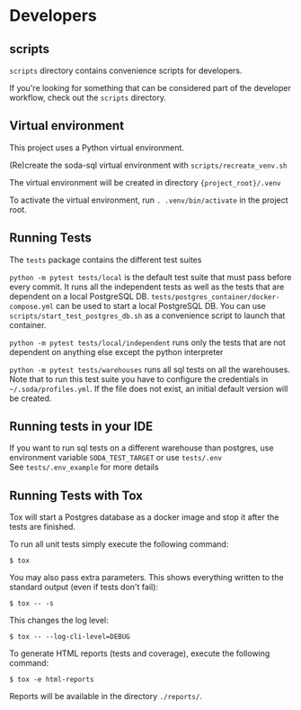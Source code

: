 # Developers

## scripts

`scripts` directory contains convenience scripts for developers.

If you're looking for something that can be considered part of the developer workflow,
check out the `scripts` directory. 

## Virtual environment

This project uses a Python virtual environment.

(Re)create the soda-sql virtual environment with `scripts/recreate_venv.sh`

The virtual environment will be created in directory `{project_root}/.venv`

To activate the virtual environment, run `. .venv/bin/activate` in the project root. 

## Running Tests

The `tests` package contains the different test suites

`python -m pytest tests/local` is the default test suite that must pass before every commit.  It 
runs all the independent tests as well as the tests that are dependent on a local PostgreSQL 
DB.  `tests/postgres_container/docker-compose.yml` can be used to start a local PostgreSQL DB.  You 
can use `scripts/start_test_postgres_db.sh` as a convenience script to launch that container.

`python -m pytest tests/local/independent` runs only the tests that are not dependent 
on anything else except the python interpreter

`python -m pytest tests/warehouses` runs all sql tests on all the warehouses.  Note that to 
run this test suite you have to configure the credentials in `~/.soda/profiles.yml`.  If 
the file does not exist, an initial default version will be created.

## Running tests in your IDE

If you want to run sql tests on a different warehouse than postgres, use 
environment variable `SODA_TEST_TARGET` or use `tests/.env`  
See `tests/.env_example` for more details

## Running Tests with Tox

Tox will start a Postgres database as a docker image and stop it after the tests are finished.

To run all unit tests simply execute the following command:

```
$ tox
```

You may also pass extra parameters. This shows everything written to the standard output (even if tests don't fail):

```
$ tox -- -s
```

This changes the log level:

```
$ tox -- --log-cli-level=DEBUG
```

To generate HTML reports (tests and coverage), execute the following command:

```
$ tox -e html-reports
```

Reports will be available in the directory `./reports/`.
